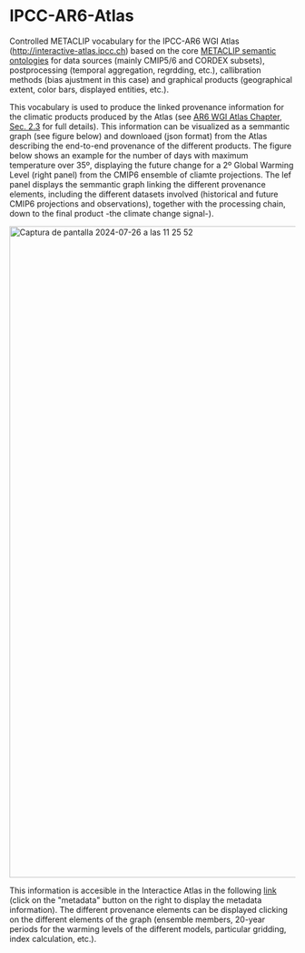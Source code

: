 # IPCC-AR6-Atlas
Controlled METACLIP vocabulary for the IPCC-AR6 WGI Atlas (http://interactive-atlas.ipcc.ch) based on the core [METACLIP semantic ontologies](https://github.com/metaclip/ontologies) for data sources (mainly CMIP5/6 and CORDEX subsets), postprocessing (temporal aggregation, regrdding, etc.), callibration methods (bias ajustment in this case) and graphical products (geographical extent, color bars, displayed entities, etc.). 

This vocabulary is used to produce the linked provenance information for the climatic products produced by the Atlas (see [AR6 WGI Atlas Chapter, Sec. 2.3](https://www.ipcc.ch/report/ar6/wg1/chapter/atlas/#Atlas.2.3) for full details). This information can be visualized as a semmantic graph (see figure below) and downloaed (json format) from the Atlas describing the end-to-end provenance of the different products. The figure below shows an example for the number of days with maximum temperature over 35º, displaying the future change for a 2º Global Warming Level (right panel) from the CMIP6 ensemble of cliamte projections. The lef panel displays the semmantic graph linking the different provenance elements, including the different datasets involved (historical and future CMIP6 projections and observations), together with the processing chain, down to the final product -the climate change signal-).

<img width="1145" alt="Captura de pantalla 2024-07-26 a las 11 25 52" src="https://github.com/user-attachments/assets/81e68d35-8b5c-49cc-84e1-933ffab671dd">

This information is accesible in the Interactice Atlas in the following [link](https://interactive-atlas.ipcc.ch/permalink/2ftNwPFM) (click on the "metadata" button on the right to display the metadata information). The different provenance elements can be displayed clicking on the different elements of the graph (ensemble members, 20-year periods for the warming levels of the different models, particular gridding, index calculation, etc.).

